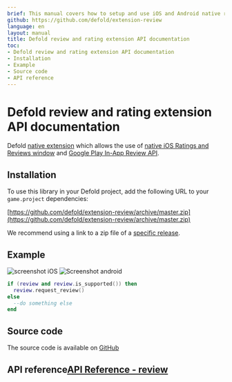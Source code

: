 ```yaml
---
brief: This manual covers how to setup and use iOS and Android native review and rating popups in Defold.
github: https://github.com/defold/extension-review
language: en
layout: manual
title: Defold review and rating extension API documentation
toc:
- Defold review and rating extension API documentation
- Installation
- Example
- Source code
- API reference
---
```


# Defold review and rating extension API documentation

Defold [native extension](https://www.defold.com/manuals/extensions/) which allows the use of [native iOS Ratings and Reviews window](https://developer.apple.com/ios/human-interface-guidelines/system-capabilities/ratings-and-reviews/) and [Google Play In-App Review API](https://developer.android.com/guide/playcore/in-app-review).

## Installation
To use this library in your Defold project, add the following URL to your `game.project` dependencies:

[https://github.com/defold/extension-review/archive/master.zip](https://github.com/defold/extension-review/archive/master.zip)

We recommend using a link to a zip file of a [specific release](https://github.com/defold/extension-review/releases).

## Example
![screenshot iOS](example_image.png)
![Screenshot android](https://user-images.githubusercontent.com/2209596/95632078-26a1d400-0a85-11eb-8d34-e25ec25d8b29.png)

```lua
if (review and review.is_supported()) then
  review.request_review()
else
  --do something else
end
```


## Source code

The source code is available on [GitHub](https://github.com/defold/extension-review)


## API reference[API Reference - review](/extension-review/review_api)
